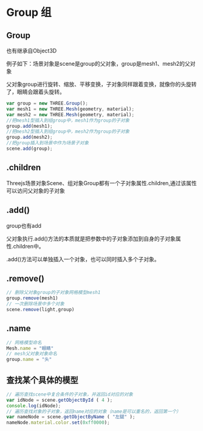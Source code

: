 # Group 组

## Group

也有继承自Object3D

例子如下：场景对象是scene是group的父对象，group是mesh1、mesh2的父对象

父对象group进行旋转、缩放、平移变换，子对象同样跟着变换，就像你的头旋转了，眼睛会跟着头旋转。

```js
var group = new THREE.Group();
var mesh1 = new THREE.Mesh(geometry, material);
var mesh2 = new THREE.Mesh(geometry, material);
//把mesh1型插入到组group中，mesh1作为group的子对象
group.add(mesh1);
//把mesh2型插入到组group中，mesh2作为group的子对象
group.add(mesh2);
//把group插入到场景中作为场景子对象
scene.add(group);
```

## .children

Threejs场景对象Scene、组对象Group都有一个子对象属性.children,通过该属性可以访问父对象的子对象

## .add()

group也有add

父对象执行.add()方法的本质就是把参数中的子对象添加到自身的子对象属性.children中。

.add()方法可以单独插入一个对象，也可以同时插入多个子对象。

## .remove()

```js
// 删除父对象group的子对象网格模型mesh1
group.remove(mesh1)
// 一次删除场景中多个对象
scene.remove(light,group)
```

## .name

```js
// 网格模型命名
Mesh.name = "眼睛"
// mesh父对象对象命名
group.name = "头"
```

## 查找某个具体的模型

```js
// 遍历查找scene中复合条件的子对象，并返回id对应的对象
var idNode = scene.getObjectById ( 4 );
console.log(idNode);
// 遍历查找对象的子对象，返回name对应的对象（name是可以重名的，返回第一个）
var nameNode = scene.getObjectByName ( "左腿" );
nameNode.material.color.set(0xff0000);
```

